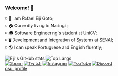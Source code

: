 ### Welcome! 👋
◽ 💮 I am Rafael Eiji Goto;<br>
◽ 🏠 Currently living in Maringá;<br>
◽ 🎓 Software Engineering's student at UniCV;<br>
◽ 🖥 Development and Integration of Systems at SENAI;<br>
◽ 🌎 I can speak Portuguese and English fluently;<br>

![Eiji's GitHub stats](https://github-readme-stats.vercel.app/api?username=gotou-eiji&show_icons=true&theme=dark)
![Top Langs](https://github-readme-stats.vercel.app/api/top-langs/?username=gotou-eiji&layout=compact&theme=dark)<br>
[![Steam](https://img.shields.io/badge/Steam-000000?style=for-the-badge&logo=steam&logoColor=white)](https://steamcommunity.com/id/Ryugotou/)
[![Twitch](https://img.shields.io/badge/Twitch-9146FF?style=for-the-badge&logo=twitch&logoColor=white)](https://www.twitch.tv/gotou_eiji)
[![Instagram](https://img.shields.io/badge/Instagram-E4405F?style=for-the-badge&logo=instagram&logoColor=white)](https://www.instagram.com/gotou_eiji1/)
[![YouTube](https://img.shields.io/badge/YouTube-FF0000?style=for-the-badge&logo=youtube&logoColor=white)](https://www.youtube.com/channel/UCxG_Jrh_uHQmeoq0IG0j5NQ)
[![Discord](https://img.shields.io/badge/Discord-7289DA?style=for-the-badge&logo=discord&logoColor=white)](https://discordapp.com/users/414237030982090754)<br>
[osu! profile](https://osu.ppy.sh/users/6063827)
